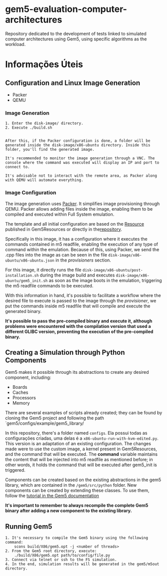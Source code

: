 # gem5-evaluation-computer-architectures

Repository dedicated to the development of tests linked to simulated computer architectures using Gem5, using specific algorithms as the workload.


# Informações Úteis

## Configuration and Linux Image Generation

- Packer
- QEMU

### Image Generation

    1. Enter the disk-image/ directory.
    2. Execute ./build.sh

    
    After this, if the Packer configuration is done, a folder will be generated inside the disk-image/x86-ubuntu directory. Inside this folder, you'll find the generated image.

    It's recommended to monitor the image generation through a VNC. The console where the command was executed will display an IP and port to connect to.

    It's advisable not to interact with the remote area, as Packer along with QEMU will automate everything.

### Image Configuration

The image generation uses [Packer](https://developer.hashicorp.com/packer/tutorials?product_intent=packer). It simplifies image provisioning through QEMU. Packer allows adding files inside the image, enabling them to be compiled and executed within Full System emulation.

The template and all initial configuration are based on the [Resource](https://resources.gem5.org/resources/x86-ubuntu-18.04-img?version=1.0.0) published in Gem5Resources or directly in the[repository](https://github.com/gem5/gem5-resources/tree/develop/src/x86-ubuntu).

Specifically in this image, it has a configuration where it executes the commands contained in m5 readfile, enabling the execution of any type of command within the emulation. Because of this, using Packer, we send the .cpp files into the image as can be seen in the file `disk-image/x86-ubuntu/x86-ubuntu.json` in the *provisioners* section.

For this image, it directly runs the file `disk-image/x86-ubuntu/post-installation.sh` during the image build and executes `disk-image/x86-ubuntu/gem5_init.sh` as soon as the image boots in the emulation, triggering the m5 readfile commands to be executed.

With this information in hand, it's possible to facilitate a workflow where the desired file to execute is passed to the image through the *provisioner*, we put the commands inside m5 readfile that will compile and execute the generated binary.

**It's possible to pass the pre-compiled binary and execute it, although problems were encountered with the compilation version that used a different GLIBC version, preventing the execution of the pre-compiled binary.**

## Creating a Simulation through Python Components

Gem5 makes it possible through its abstractions to create any desired component, including:
- Boards
- Caches
- Processors
- Memory

There are several examples of scripts already created; they can be found by cloning the Gem5 project and following the path `gem5/configs/example/gem5_library/

In this repository, there's a folder named `configs`. Ela possui todas as configurações criadas, uma delas é a `x86-ubuntu-run-with-kvm-edited.py`. This version is an adaptation of an existing configuration. The changes made were to use the custom image, a kernel present in Gem5Resources, and the command that will be executed. The **command** variable maintains the content that will be injected into m5 readfile as mentioned before; in other words, it holds the command that will be executed after gem5_init is triggered.

Components can be created based on the existing abstractions in the gem5 library, which are contained in the `/gem5/src/python` folder. New components can be created by extending these classes. To use them, follow the [tutorial in the Gem5 documentation](https://www.gem5.org/documentation/gem5-stdlib/develop-own-components-tutorial)

**It's important to remember to always recompile the complete Gem5 binary after adding a new component to the existing library.**

## Running Gem5

    1. It's necessary to compile the Gem5 binary using the following command:
        scons build/X86/gem5.opt -j <number of threads>
    2. From the Gem5 root directory, execute:
        ./build/X86/gem5.opt path/to/config/file.py
    3. Connect via telnet or ssh to the FS simulation.
    4. In the end, simulation results will be generated in the gem5/m5out directory.




